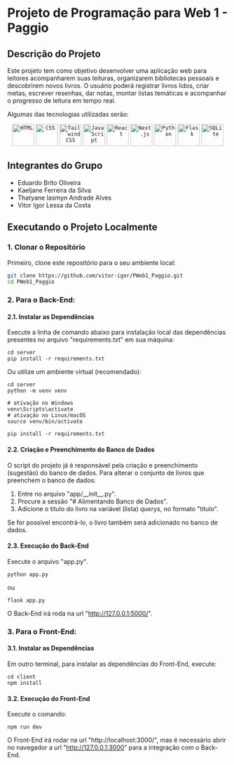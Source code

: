 # **Projeto de Programação para Web 1 - Paggio**

## Descrição do Projeto

Este projeto tem como objetivo desenvolver uma aplicação web para leitores acompanharem suas leituras, organizarem bibliotecas pessoais e descobrirem novos livros. O usuário poderá registrar livros lidos, criar metas, escrever resenhas, dar notas, montar listas temáticas e acompanhar o progresso de leitura em tempo real.

Algumas das tecnologias utilizadas serão:

<div align="center">
	<code><img width="50" src="https://raw.githubusercontent.com/marwin1991/profile-technology-icons/refs/heads/main/icons/html.png" alt="HTML" title="HTML"/></code>
	<code><img width="50" src="https://raw.githubusercontent.com/marwin1991/profile-technology-icons/refs/heads/main/icons/css.png" alt="CSS" title="CSS"/></code>
	<code><img width="50" src="https://raw.githubusercontent.com/marwin1991/profile-technology-icons/refs/heads/main/icons/tailwind_css.png" alt="Tailwind CSS" title="Tailwind CSS"/></code>
	<code><img width="50" src="https://raw.githubusercontent.com/marwin1991/profile-technology-icons/refs/heads/main/icons/javascript.png" alt="JavaScript" title="JavaScript"/></code>
	<code><img width="50" src="https://raw.githubusercontent.com/marwin1991/profile-technology-icons/refs/heads/main/icons/react.png" alt="React" title="React"/></code>
	<code><img width="50" src="https://raw.githubusercontent.com/marwin1991/profile-technology-icons/refs/heads/main/icons/next_js.png" alt="Next.js" title="Next.js"/></code>
	<code><img width="50" src="https://raw.githubusercontent.com/marwin1991/profile-technology-icons/refs/heads/main/icons/python.png" alt="Python" title="Python"/></code>
	<code><img width="50" src="https://raw.githubusercontent.com/marwin1991/profile-technology-icons/refs/heads/main/icons/flask.png" alt="Flask" title="Flask"/></code>
	<code><img width="50" src="https://raw.githubusercontent.com/marwin1991/profile-technology-icons/refs/heads/main/icons/sqlite.png" alt="SQLite" title="SQLite"/></code>
</div>

<!-- Icons obtidos do site: https://marwin1991.github.io/profile-technology-icons/ -->

## Integrantes do Grupo

-   Eduardo Brito Oliveira
-   Kaeljane Ferreira da Silva
-   Thatyane Iasmyn Andrade Alves
-   Vitor Igor Lessa da Costa

## Executando o Projeto Localmente
### 1. Clonar o Repositório

Primeiro, clone este repositório para o seu ambiente local:

```bash
git clone https://github.com/vitor-igor/PWeb1_Paggio.git
cd PWeb1_Paggio
```

### 2. Para o Back-End:
#### 2.1. Instalar as Dependências
Execute a linha de comando abaixo para instalação local das dependências presentes no arquivo "requirements.txt" em sua máquina:

```
cd server
pip install -r requirements.txt
```

Ou utilize um ambiente virtual (recomendado):
```
cd server
python -m venv venv

# ativação no Windows
venv\Scripts\activate
# ativação no Linux/macOS
source venv/bin/activate

pip install -r requirements.txt
```

#### 2.2. Criação e Preenchimento do Banco de Dados
O script do projeto já é responsável pela criação e preenchimento (sugestão) do banco de dados. Para alterar o conjunto de livros que preenchem o banco de dados:

1. Entre no arquivo "app/\_\_init\_\_.py".
2. Procure a sessão "# Alimentando Banco de Dados".
3. Adicione o titulo do livro na variável (lista) _querys_, no formato "titulo".

Se for possível encontrá-lo, o livro também será adicionado no banco de dados.

#### 2.3. Execução do Back-End
Execute o arquivo "app.py".

```
python app.py
```

ou 

```
flask app.py
```

O Back-End irá roda na url "http://127.0.0.1:5000/".

### 3. Para o Front-End:
#### 3.1. Instalar as Dependências
Em outro terminal, para instalar as dependências do Front-End, execute:

```
cd client
npm install
```

#### 3.2. Execução do Front-End
Execute o comando:

```
npm run dev
```

O Front-End irá rodar na url "http://localhost:3000/", mas é necessário abrir no navegador a url "http://127.0.0.1:3000" para a integração com o Back-End.